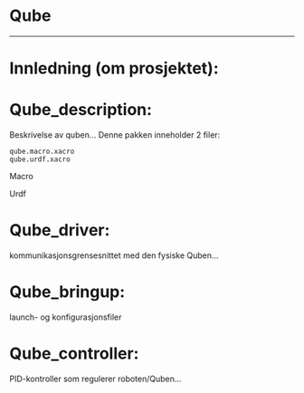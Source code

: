 # Qube
-----
# Innledning (om prosjektet):

# Qube_description:
Beskrivelse av quben...
Denne pakken inneholder 2 filer:

    qube.macro.xacro
    qube.urdf.xacro
Macro

Urdf
# Qube_driver:
kommunikasjonsgrensesnittet med den fysiske Quben...
# Qube_bringup:
launch- og konfigurasjonsfiler
# Qube_controller:
PID-kontroller som regulerer roboten/Quben...
